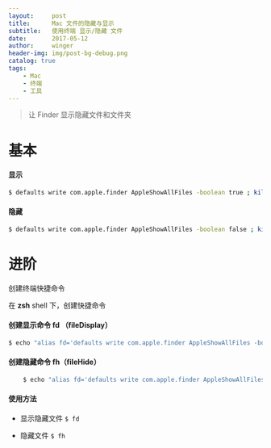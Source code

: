 ```yaml
---
layout:     post
title:      Mac 文件的隐藏与显示
subtitle:   使用终端 显示/隐藏 文件
date:       2017-05-12
author:     winger
header-img: img/post-bg-debug.png
catalog: true
tags:
    - Mac
    - 终端
    - 工具
---
```


> 让 Finder 显示隐藏文件和文件夹

# 基本

#### 显示

```bash
$ defaults write com.apple.finder AppleShowAllFiles -boolean true ; killall Finder
```

#### 隐藏

```bash
$ defaults write com.apple.finder AppleShowAllFiles -boolean false ; killall Finder
```
# 进阶

创建终端快捷命令

在 **zsh** shell 下，创建快捷命令

#### 创建显示命令 fd （fileDisplay）

```bash
$ echo "alias fd='defaults write com.apple.finder AppleShowAllFiles -boolean true ; killall Finder'">> ~/.zshrc && source ~/.zshrc
```
#### 创建隐藏命令 fh（fileHide）

```bash
	$ echo "alias fd='defaults write com.apple.finder AppleShowAllFiles -boolean false ; killall Finder'">> ~/.zshrc && source ~/.zshrc
```

#### 使用方法
* 显示隐藏文件 `$ fd`

* 隐藏文件 `$ fh`



